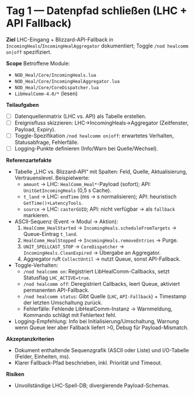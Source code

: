 # Tag 1 — Datenpfad schließen (LHC + API Fallback)

**Ziel**
LHC-Eingang + Blizzard-API-Fallback in `IncomingHeals`/`IncomingHealAggregator` dokumentiert; Toggle `/nod healcomm on|off` spezifiziert.

**Scope**
Betroffene Module:
- `NOD_Heal/Core/IncomingHeals.lua`
- `NOD_Heal/Core/IncomingHealAggregator.lua`
- `NOD_Heal/Core/CoreDispatcher.lua`
- `LibHealComm-4.0/*` (lesen)

**Teilaufgaben**
- ☐ Datenquellenmatrix (LHC vs. API) als Tabelle erstellen.
- ☐ Ereignisfluss skizzieren: LHC→IncomingHeals→Aggregator (Zeitfenster, Payload, Expiry).
- ☐ Toggle-Spezifikation `/nod healcomm on|off`: erwartetes Verhalten, Statusabfrage, Fehlerfälle.
- ☐ Logging-Punkte definieren (Info/Warn bei Quelle/Wechsel).

**Referenzartefakte**
- Tabelle „LHC vs. Blizzard-API“ mit Spalten: Feld, Quelle, Aktualisierung, Vertrauenslevel. Beispielwerte:
  - `amount` → LHC: `HealComm_Heal*`-Payload (sofort); API: `UnitGetIncomingHeals` (0,5 s Cache).
  - `t_land` → LHC: `endTime` (ms → s normalisieren); API: heuristisch `GetTime()+LatencyTools`.
  - `source` → LHC: `casterGUID`; API: nicht verfügbar → als `fallback` markieren.
- ASCII-Sequenz (Event → Modul → Aktion):
  1. `HealComm_HealStarted` → `IncomingHeals.scheduleFromTargets` → Queue-Eintrag `t_land`.
  2. `HealComm_HealStopped` → `IncomingHeals.removeEntries` → Purge.
  3. `UNIT_SPELLCAST_STOP` → `CoreDispatcher` → `IncomingHeals.CleanExpired` → Übergabe an Aggregator.
  4. Aggregator ruft `CollectUntil` → nutzt Queue, sonst API-Fallback.
- Toggle-Verhalten:
  - `/nod healcomm on`: Registriert LibHealComm-Callbacks, setzt Statusflag `LHC_ACTIVE=true`.
  - `/nod healcomm off`: Deregistriert Callbacks, leert Queue, aktiviert permanenten API-Fallback.
  - `/nod healcomm status`: Gibt Quelle (`LHC`, `API-Fallback`) + Timestamp der letzten Umschaltung zurück.
  - Fehlerfälle: Fehlende LibHealComm-Instanz → Warnmeldung, Kommando schlägt mit Fehlertext fehl.
- Logging-Empfehlung: Info bei Initialisierung/Umschaltung, Warnung wenn Queue leer aber Fallback liefert >0, Debug für Payload-Mismatch.

**Akzeptanzkriterien**
- Dokument enthaltende Sequenzgrafik (ASCII oder Liste) und I/O-Tabelle (Felder, Einheiten, ms).
- Klarer Fallback-Pfad beschrieben, inkl. Priorität und Timeout.

**Risiken**
- Unvollständige LHC-Spell-DB; divergierende Payload-Schemas.
